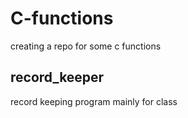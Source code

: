C-functions
===========

creating a repo for some c functions

## record_keeper
record keeping program mainly for class

